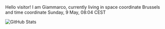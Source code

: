 Hello visitor! I am Giammarco, currently living in space coordinate Brussels and time coordinate Sunday, 9 May, 08:04 CEST

![GitHub Stats](https://github-readme-stats.vercel.app/api?username=grcasanova)
